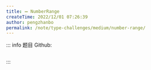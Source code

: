 ```yaml
---
title: ➖ NumberRange
createTime: 2022/12/01 07:26:39
author: pengzhanbo
permalink: /note/type-challenges/medium/number-range/
---
```


::: info 题目
Github: []()

```ts
```
:::
